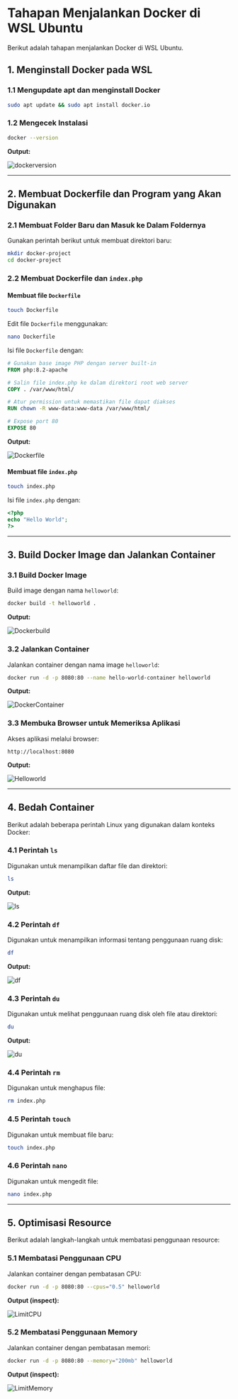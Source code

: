 # **Tahapan Menjalankan Docker di WSL Ubuntu**
Berikut adalah tahapan menjalankan Docker di WSL Ubuntu.

## **1. Menginstall Docker pada WSL**
### 1.1 Mengupdate apt dan menginstall Docker
```bash
sudo apt update && sudo apt install docker.io
```

### 1.2 Mengecek Instalasi
```bash
docker --version
```
**Output:**

![dockerversion](gambar/dockerver.png)

---

## **2. Membuat Dockerfile dan Program yang Akan Digunakan**
### 2.1 Membuat Folder Baru dan Masuk ke Dalam Foldernya
Gunakan perintah berikut untuk membuat direktori baru:
```bash
mkdir docker-project
cd docker-project
```

### 2.2 Membuat Dockerfile dan `index.php`
#### Membuat file `Dockerfile`
```bash
touch Dockerfile
```
Edit file `Dockerfile` menggunakan:
```bash
nano Dockerfile
```
Isi file `Dockerfile` dengan:
```dockerfile
# Gunakan base image PHP dengan server built-in
FROM php:8.2-apache

# Salin file index.php ke dalam direktori root web server
COPY . /var/www/html/

# Atur permission untuk memastikan file dapat diakses
RUN chown -R www-data:www-data /var/www/html/

# Expose port 80
EXPOSE 80
```
**Output:**

![Dockerfile](gambar/Dockerfile.png)

#### Membuat file `index.php`
```bash
touch index.php
```
Isi file `index.php` dengan:
```php
<?php
echo "Hello World";
?>
```

---

## **3. Build Docker Image dan Jalankan Container**
### 3.1 Build Docker Image
Build image dengan nama `helloworld`:
```bash
docker build -t helloworld .
```
**Output:**

![Dockerbuild](gambar/dockerbuild.png)

### 3.2 Jalankan Container
Jalankan container dengan nama image `helloworld`:
```bash
docker run -d -p 8080:80 --name hello-world-container helloworld
```
**Output:**

![DockerContainer](gambar/dockercontainer.png)

### 3.3 Membuka Browser untuk Memeriksa Aplikasi
Akses aplikasi melalui browser:

`http://localhost:8080`

**Output:**

![Helloworld](gambar/helloworld.png)

---

## **4. Bedah Container**
Berikut adalah beberapa perintah Linux yang digunakan dalam konteks Docker:

### 4.1 Perintah `ls`
Digunakan untuk menampilkan daftar file dan direktori:
```bash
ls
```
**Output:**

![ls](gambar/ls.png)

### 4.2 Perintah `df`
Digunakan untuk menampilkan informasi tentang penggunaan ruang disk:
```bash
df
```
**Output:**

![df](gambar/df.png)

### 4.3 Perintah `du`
Digunakan untuk melihat penggunaan ruang disk oleh file atau direktori:
```bash
du
```
**Output:**

![du](gambar/du.png)

### 4.4 Perintah `rm`
Digunakan untuk menghapus file:
```bash
rm index.php
```

### 4.5 Perintah `touch`
Digunakan untuk membuat file baru:
```bash
touch index.php
```

### 4.6 Perintah `nano`
Digunakan untuk mengedit file:
```bash
nano index.php
```

---

## **5. Optimisasi Resource**
Berikut adalah langkah-langkah untuk membatasi penggunaan resource:

### 5.1 Membatasi Penggunaan CPU
Jalankan container dengan pembatasan CPU:
```bash
docker run -d -p 8080:80 --cpus="0.5" helloworld
```
**Output (inspect):**

![LimitCPU](gambar/limcpu.png)

### 5.2 Membatasi Penggunaan Memory
Jalankan container dengan pembatasan memori:
```bash
docker run -d -p 8080:80 --memory="200mb" helloworld
```
**Output (inspect):**

![LimitMemory](gambar/limcpu.png)

